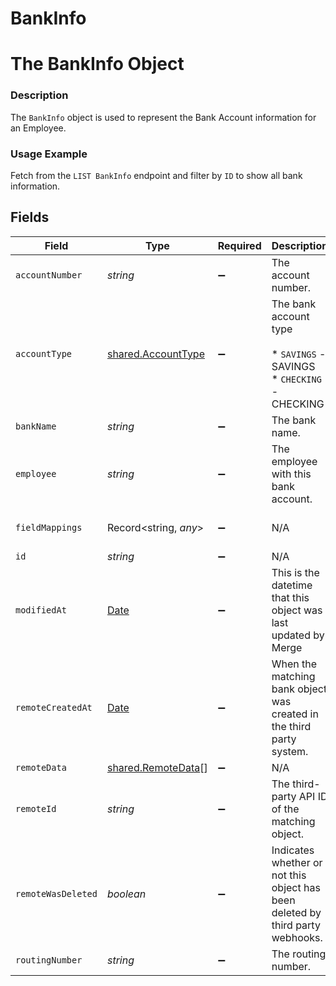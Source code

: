 # BankInfo

# The BankInfo Object
### Description
The `BankInfo` object is used to represent the Bank Account information for an Employee.

### Usage Example
Fetch from the `LIST BankInfo` endpoint and filter by `ID` to show all bank information.


## Fields

| Field                                                                                                                         | Type                                                                                                                          | Required                                                                                                                      | Description                                                                                                                   | Example                                                                                                                       |
| ----------------------------------------------------------------------------------------------------------------------------- | ----------------------------------------------------------------------------------------------------------------------------- | ----------------------------------------------------------------------------------------------------------------------------- | ----------------------------------------------------------------------------------------------------------------------------- | ----------------------------------------------------------------------------------------------------------------------------- |
| `accountNumber`                                                                                                               | *string*                                                                                                                      | :heavy_minus_sign:                                                                                                            | The account number.                                                                                                           | 439291590                                                                                                                     |
| `accountType`                                                                                                                 | [shared.AccountType](../../../sdk/models/shared/accounttype.md)                                                               | :heavy_minus_sign:                                                                                                            | The bank account type<br/><br/>* `SAVINGS` - SAVINGS<br/>* `CHECKING` - CHECKING                                              | CHECKING                                                                                                                      |
| `bankName`                                                                                                                    | *string*                                                                                                                      | :heavy_minus_sign:                                                                                                            | The bank name.                                                                                                                | Chase                                                                                                                         |
| `employee`                                                                                                                    | *string*                                                                                                                      | :heavy_minus_sign:                                                                                                            | The employee with this bank account.                                                                                          | a3617eb4-dfe3-426f-921e-a65fc1661e10                                                                                          |
| `fieldMappings`                                                                                                               | Record<string, *any*>                                                                                                         | :heavy_minus_sign:                                                                                                            | N/A                                                                                                                           | {"organization_defined_targets":{"custom_key":"custom_value"},"linked_account_defined_targets":{"custom_key":"custom_value"}} |
| `id`                                                                                                                          | *string*                                                                                                                      | :heavy_minus_sign:                                                                                                            | N/A                                                                                                                           | fd1e0fb5-8f92-4ec9-9f32-179cf732867d                                                                                          |
| `modifiedAt`                                                                                                                  | [Date](https://developer.mozilla.org/en-US/docs/Web/JavaScript/Reference/Global_Objects/Date)                                 | :heavy_minus_sign:                                                                                                            | This is the datetime that this object was last updated by Merge                                                               | 2021-10-16T00:00:00Z                                                                                                          |
| `remoteCreatedAt`                                                                                                             | [Date](https://developer.mozilla.org/en-US/docs/Web/JavaScript/Reference/Global_Objects/Date)                                 | :heavy_minus_sign:                                                                                                            | When the matching bank object was created in the third party system.                                                          | 2021-12-06T10:11:26Z                                                                                                          |
| `remoteData`                                                                                                                  | [shared.RemoteData](../../../sdk/models/shared/remotedata.md)[]                                                               | :heavy_minus_sign:                                                                                                            | N/A                                                                                                                           | [{"data":["Varies by platform"],"path":"/bank-info"}]                                                                         |
| `remoteId`                                                                                                                    | *string*                                                                                                                      | :heavy_minus_sign:                                                                                                            | The third-party API ID of the matching object.                                                                                | 123234                                                                                                                        |
| `remoteWasDeleted`                                                                                                            | *boolean*                                                                                                                     | :heavy_minus_sign:                                                                                                            | Indicates whether or not this object has been deleted by third party webhooks.                                                |                                                                                                                               |
| `routingNumber`                                                                                                               | *string*                                                                                                                      | :heavy_minus_sign:                                                                                                            | The routing number.                                                                                                           | 089690059                                                                                                                     |